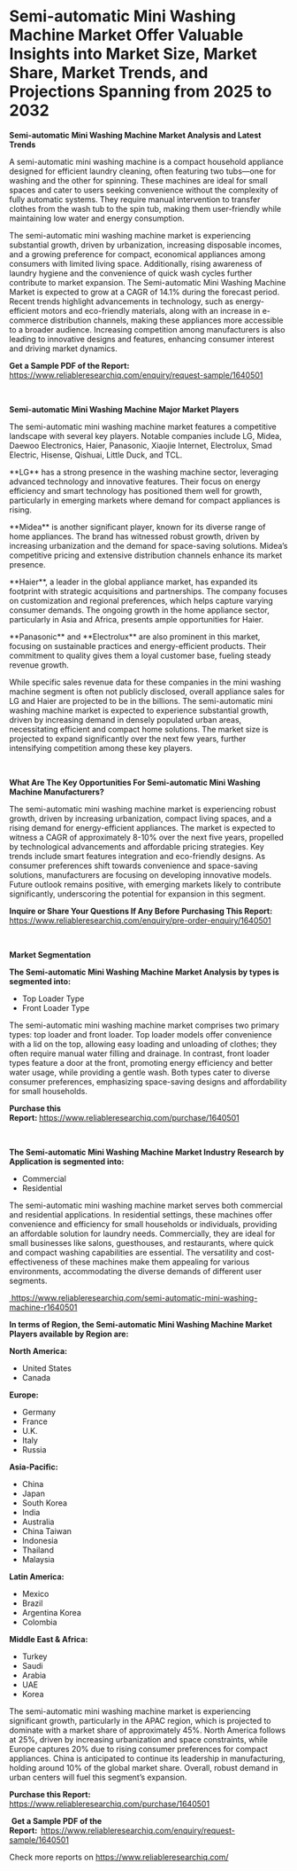 <p><h1>Semi-automatic Mini Washing Machine Market Offer Valuable Insights into Market Size, Market Share, Market Trends, and Projections Spanning from 2025 to 2032</h1></p><p><strong>Semi-automatic Mini Washing Machine Market Analysis and Latest Trends</strong></p>
<p><p>A semi-automatic mini washing machine is a compact household appliance designed for efficient laundry cleaning, often featuring two tubs—one for washing and the other for spinning. These machines are ideal for small spaces and cater to users seeking convenience without the complexity of fully automatic systems. They require manual intervention to transfer clothes from the wash tub to the spin tub, making them user-friendly while maintaining low water and energy consumption.</p><p>The semi-automatic mini washing machine market is experiencing substantial growth, driven by urbanization, increasing disposable incomes, and a growing preference for compact, economical appliances among consumers with limited living space. Additionally, rising awareness of laundry hygiene and the convenience of quick wash cycles further contribute to market expansion. The Semi-automatic Mini Washing Machine Market is expected to grow at a CAGR of 14.1% during the forecast period. Recent trends highlight advancements in technology, such as energy-efficient motors and eco-friendly materials, along with an increase in e-commerce distribution channels, making these appliances more accessible to a broader audience. Increasing competition among manufacturers is also leading to innovative designs and features, enhancing consumer interest and driving market dynamics.</p></p>
<p><strong>Get a Sample PDF of the Report:&nbsp;</strong> <a href="https://www.reliableresearchiq.com/enquiry/request-sample/1640501?utm_campaign=2564&utm_medium=2&utm_source=Github&utm_content=ia&utm_term=27022025&utm_id=semi-automatic-mini-washing-machine">https://www.reliableresearchiq.com/enquiry/request-sample/1640501</a></p>
<p>&nbsp;</p>
<p><strong>Semi-automatic Mini Washing Machine Major Market Players</strong></p>
<p><p>The semi-automatic mini washing machine market features a competitive landscape with several key players. Notable companies include LG, Midea, Daewoo Electronics, Haier, Panasonic, Xiaojie Internet, Electrolux, Smad Electric, Hisense, Qishuai, Little Duck, and TCL. </p><p>**LG** has a strong presence in the washing machine sector, leveraging advanced technology and innovative features. Their focus on energy efficiency and smart technology has positioned them well for growth, particularly in emerging markets where demand for compact appliances is rising.</p><p>**Midea** is another significant player, known for its diverse range of home appliances. The brand has witnessed robust growth, driven by increasing urbanization and the demand for space-saving solutions. Midea’s competitive pricing and extensive distribution channels enhance its market presence.</p><p>**Haier**, a leader in the global appliance market, has expanded its footprint with strategic acquisitions and partnerships. The company focuses on customization and regional preferences, which helps capture varying consumer demands. The ongoing growth in the home appliance sector, particularly in Asia and Africa, presents ample opportunities for Haier.</p><p>**Panasonic** and **Electrolux** are also prominent in this market, focusing on sustainable practices and energy-efficient products. Their commitment to quality gives them a loyal customer base, fueling steady revenue growth.</p><p>While specific sales revenue data for these companies in the mini washing machine segment is often not publicly disclosed, overall appliance sales for LG and Haier are projected to be in the billions. The semi-automatic mini washing machine market is expected to experience substantial growth, driven by increasing demand in densely populated urban areas, necessitating efficient and compact home solutions. The market size is projected to expand significantly over the next few years, further intensifying competition among these key players.</p></p>
<p>&nbsp;</p>
<p><strong>What Are The Key Opportunities For Semi-automatic Mini Washing Machine Manufacturers?</strong></p>
<p><p>The semi-automatic mini washing machine market is experiencing robust growth, driven by increasing urbanization, compact living spaces, and a rising demand for energy-efficient appliances. The market is expected to witness a CAGR of approximately 8-10% over the next five years, propelled by technological advancements and affordable pricing strategies. Key trends include smart features integration and eco-friendly designs. As consumer preferences shift towards convenience and space-saving solutions, manufacturers are focusing on developing innovative models. Future outlook remains positive, with emerging markets likely to contribute significantly, underscoring the potential for expansion in this segment.</p></p>
<p><strong>Inquire or Share Your Questions If Any Before Purchasing This Report:</strong> <a href="https://www.reliableresearchiq.com/enquiry/pre-order-enquiry/1640501?utm_campaign=2564&utm_medium=2&utm_source=Github&utm_content=ia&utm_term=27022025&utm_id=semi-automatic-mini-washing-machine">https://www.reliableresearchiq.com/enquiry/pre-order-enquiry/1640501</a></p>
<p>&nbsp;</p>
<p><strong>Market Segmentation</strong></p>
<p><strong>The Semi-automatic Mini Washing Machine Market Analysis by types is segmented into:</strong></p>
<p><ul><li>Top Loader Type</li><li>Front Loader Type</li></ul></p>
<p><p>The semi-automatic mini washing machine market comprises two primary types: top loader and front loader. Top loader models offer convenience with a lid on the top, allowing easy loading and unloading of clothes; they often require manual water filling and drainage. In contrast, front loader types feature a door at the front, promoting energy efficiency and better water usage, while providing a gentle wash. Both types cater to diverse consumer preferences, emphasizing space-saving designs and affordability for small households.</p></p>
<p><strong>Purchase this Report:&nbsp;</strong><a href="https://www.reliableresearchiq.com/purchase/1640501?utm_campaign=2564&utm_medium=2&utm_source=Github&utm_content=ia&utm_term=27022025&utm_id=semi-automatic-mini-washing-machine">https://www.reliableresearchiq.com/purchase/1640501</a></p>
<p>&nbsp;</p>
<p><strong>The Semi-automatic Mini Washing Machine Market Industry Research by Application is segmented into:</strong></p>
<p><ul><li>Commercial</li><li>Residential</li></ul></p>
<p><p>The semi-automatic mini washing machine market serves both commercial and residential applications. In residential settings, these machines offer convenience and efficiency for small households or individuals, providing an affordable solution for laundry needs. Commercially, they are ideal for small businesses like salons, guesthouses, and restaurants, where quick and compact washing capabilities are essential. The versatility and cost-effectiveness of these machines make them appealing for various environments, accommodating the diverse demands of different user segments.</p></p>
<p><a href="https://www.reliableresearchiq.com/semi-automatic-mini-washing-machine-r1640501?utm_campaign=2564&utm_medium=2&utm_source=Github&utm_content=ia&utm_term=27022025&utm_id=semi-automatic-mini-washing-machine">&nbsp;https://www.reliableresearchiq.com/semi-automatic-mini-washing-machine-r1640501</a></p>
<p><strong>In terms of Region, the Semi-automatic Mini Washing Machine Market Players available by Region are:</strong></p>
<p>
    <p> <strong> North America: </strong>
        <ul>
            <li>United States</li>
            <li>Canada</li>
        </ul>
        </p> 
    <p> <strong> Europe: </strong>
        <ul>
            <li>Germany</li>
            <li>France</li>
            <li>U.K.</li>
            <li>Italy</li>
            <li>Russia</li>
        </ul>
        </p> 
    <p> <strong> Asia-Pacific: </strong>
        <ul>
            <li>China</li>
            <li>Japan</li>
            <li>South Korea</li>
            <li>India</li>
            <li>Australia</li>
            <li>China Taiwan</li>
            <li>Indonesia</li>
            <li>Thailand</li>
            <li>Malaysia</li>
        </ul>
        </p> 
    <p> <strong> Latin America: </strong>
        <ul>
            <li>Mexico</li>
            <li>Brazil</li>
            <li>Argentina Korea</li>
            <li>Colombia</li>
        </ul>
        </p> 
    <p> <strong> Middle East & Africa: </strong>
        <ul>
            <li>Turkey</li>
            <li>Saudi</li>
            <li>Arabia</li>
            <li>UAE</li>
            <li>Korea</li>
        </ul>
    </p>
    </p>
<p><p>The semi-automatic mini washing machine market is experiencing significant growth, particularly in the APAC region, which is projected to dominate with a market share of approximately 45%. North America follows at 25%, driven by increasing urbanization and space constraints, while Europe captures 20% due to rising consumer preferences for compact appliances. China is anticipated to continue its leadership in manufacturing, holding around 10% of the global market share. Overall, robust demand in urban centers will fuel this segment’s expansion.</p></p>
<p><strong>Purchase this Report: </strong><a href="https://www.reliableresearchiq.com/purchase/1640501?utm_campaign=2564&utm_medium=2&utm_source=Github&utm_content=ia&utm_term=27022025&utm_id=semi-automatic-mini-washing-machine">https://www.reliableresearchiq.com/purchase/1640501</a></p>
<p>&nbsp;<strong>Get a Sample PDF of the Report:&nbsp;&nbsp;</strong><a href="https://www.reliableresearchiq.com/enquiry/request-sample/1640501?utm_campaign=2564&utm_medium=2&utm_source=Github&utm_content=ia&utm_term=27022025&utm_id=semi-automatic-mini-washing-machine">https://www.reliableresearchiq.com/enquiry/request-sample/1640501</a></p>
<p><strong></strong></p>
<p>Check more reports on <a href="https://www.reliableresearchiq.com/?utm_campaign=2564&utm_medium=2&utm_source=Github&utm_content=ia&utm_term=27022025&utm_id=semi-automatic-mini-washing-machine">https://www.reliableresearchiq.com/</a></p>